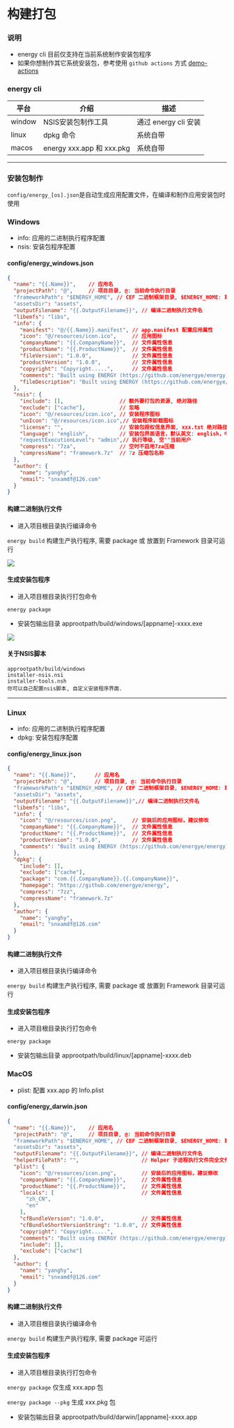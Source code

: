 # 构建打包

### 说明

- energy cli 目前仅支持在当前系统制作安装包程序
- 如果你想制作其它系统安装包，参考使用 `github actions` 方式 [demo-actions](https://github.com/energye/demo-actions)

### energy cli

| 平台     | 介绍                       | 描述               |
|--------|--------------------------|------------------|
| window | NSIS安装包制作工具              | 通过 energy cli 安装 |
| linux  | dpkg 命令                  | 系统自带             |
| macos  | energy xxx.app 和 xxx.pkg | 系统自带             |

---

### 安装包制作
`config/energy_[os].json`是自动生成应用配置文件，在编译和制作应用安装包时使用

### Windows
- info: 应用的二进制执行程序配置
- nsis: 安装包程序配置

#### config/energy_windows.json
```json
{
  "name": "{{.Name}}",    // 应用名
  "projectPath": "@",     // 项目目录, @: 当前命令执行目录
  "frameworkPath": "$ENERGY_HOME", // CEF 二进制框架目录, $ENERGY_HOME: 取环境变量
  "assetsDir": "assets",
  "outputFilename": "{{.OutputFilename}}", // 编译二进制执行文件名
  "libemfs": "libs",
  "info": {
    "manifest": "@/{{.Name}}.manifest", // app.manifest 配置应用属性
    "icon": "@/resources/icon.ico",     // 应用图标
    "companyName": "{{.CompanyName}}",  // 文件属性信息
    "productName": "{{.ProductName}}",  // 文件属性信息
    "fileVersion": "1.0.0",             // 文件属性信息
    "productVersion": "1.0.0",          // 文件属性信息
    "copyright": "Copyright.....",      // 文件属性信息
    "comments": "Built using ENERGY (https://github.com/energye/energy)",
    "fileDescription": "Built using ENERGY (https://github.com/energye/energy)"
  },
  "nsis": {
    "include": [],                  // 额外要打包的资源, 绝对路径
    "exclude": ["cache"],           // 忽略
    "icon": "@/resources/icon.ico", // 安装程序图标
    "unIcon": "@/resources/icon.ico",// 安装程序卸载图标
    "license": "",                  // 安装包授权信息界面, xxx.txt 绝对路径，不为空时
    "language": "english",          // 安装包界面语言，默认英文: english，中文: SimpChinese
    "requestExecutionLevel": "admin",// 执行等级, 空""当前用户
    "compress": "7za",              // 空时不启用7za压缩
    "compressName": "framework.7z"  // 7z 压缩包名称
  },
  "author": {
    "name": "yanghy",
    "email": "snxamdf@126.com"
  }
}
```

#### 构建二进制执行文件
- 进入项目根目录执行编译命令

`energy build` 构建生产执行程序, 需要 package 或 放置到 Framework 目录可运行

<img src="/imgs/assets/energy-windows-build.gif"/>

#### 生成安装包程序
- 进入项目根目录执行打包命令

`energy package`

- 安装包输出目录
  approotpath/build/windows/[appname]-xxxx.exe

<img src="/imgs/assets/energy-windows-package.gif"/>

#### 关于NSIS脚本
```
approotpath/build/windows
installer-nsis.nsi
installer-tools.nsh
你可以自己配置nsis脚本, 自定义安装程序界面.
```

---------------------------

### Linux
- info: 应用的二进制执行程序配置
- dpkg: 安装包程序配置

#### config/energy_linux.json
```json
{
  "name": "{{.Name}}",      // 应用名
  "projectPath": "@",       // 项目目录, @: 当前命令执行目录
  "frameworkPath": "$ENERGY_HOME", // CEF 二进制框架目录, $ENERGY_HOME: 取环境变量
  "assetsDir": "assets",
  "outputFilename": "{{.OutputFilename}}",// 编译二进制执行文件名
  "libemfs": "libs",
  "info": {
    "icon": "@/resources/icon.png",     // 安装后的应用图标，建议修改
    "companyName": "{{.CompanyName}}",  // 文件属性信息
    "productName": "{{.ProductName}}",  // 文件属性信息
    "productVersion": "1.0.0",          // 文件属性信息
    "comments": "Built using ENERGY (https://github.com/energye/energy)"
  },
  "dpkg": {
    "include": [],
    "exclude": ["cache"],
    "package": "com.{{.CompanyName}}.{{.CompanyName}}",
    "homepage": "https://github.com/energye/energy",
    "compress": "7zz",
    "compressName": "framework.7z"
  },
  "author": {
    "name": "yanghy",
    "email": "snxamdf@126.com"
  }
}
```

#### 构建二进制执行文件
- 进入项目根目录执行编译命令

`energy build` 构建生产执行程序, 需要 package 或 放置到 Framework 目录可运行


#### 生成安装包程序
- 进入项目根目录执行打包命令

`energy package`

- 安装包输出目录
  approotpath/build/linux/[appname]-xxxx.deb


### MacOS
- plist: 配置 xxx.app 的 Info.plist

#### config/energy_darwin.json
```json
{
  "name": "{{.Name}}",    // 应用名
  "projectPath": "@",     // 项目目录, @: 当前命令执行目录
  "frameworkPath": "$ENERGY_HOME", // CEF 二进制框架目录, $ENERGY_HOME: 取环境变量
  "assetsDir": "assets",
  "outputFilename": "{{.OutputFilename}}", // 编译二进制执行文件名
  "helperFilePath": "",                    // Helper 子进程执行文件完全文件路径, 不为空时有效
  "plist": {
    "icon": "@/resources/icon.png",        // 安装后的应用图标，建议修改
    "companyName": "{{.CompanyName}}",     // 文件属性信息
    "productName": "{{.ProductName}}",     // 文件属性信息
    "locals": [                            // 文件属性信息
      "zh_CN",
      "en"
    ],
    "cfBundleVersion": "1.0.0",            // 文件属性信息
    "cfBundleShortVersionString": "1.0.0", // 文件属性信息
    "copyright": "Copyright.....",
    "comments": "Built using ENERGY (https://github.com/energye/energy)",
    "include": [],
    "exclude": ["cache"]
  },
  "author": {
    "name": "yanghy",
    "email": "snxamdf@126.com"
  }
}
```

#### 构建二进制执行文件
- 进入项目根目录执行编译命令

`energy build`  构建生产执行程序, 需要 package 可运行


#### 生成安装包程序
- 进入项目根目录执行打包命令

`energy package` 仅生成 xxx.app 包

`energy package --pkg` 生成 xxx.pkg 包

- 安装包输出目录
  approotpath/build/darwin/[appname]-xxxx.app
